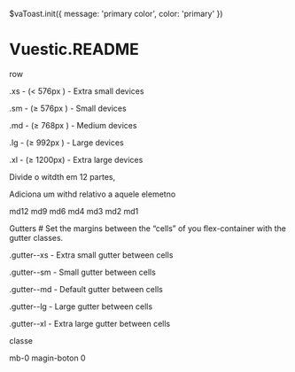 $vaToast.init({ message: 'primary color', color: 'primary' })

# Vuestic.README

row

.xs - (< 576px ) - Extra small devices

.sm - (≥ 576px ) - Small devices

.md - (≥ 768px ) - Medium devices

.lg - (≥ 992px ) - Large devices

.xl - (≥ 1200px) - Extra large devices

Divide o witdth em 12 partes, 

Adiciona um withd relativo a aquele elemetno

md12
md9
md6
md4
md3
md2
md1

Gutters #
Set the margins between the “cells” of you flex-container with the gutter classes.

.gutter--xs - Extra small gutter between cells

.gutter--sm - Small gutter between cells

.gutter--md - Default gutter between cells

.gutter--lg - Large gutter between cells

.gutter--xl - Extra large gutter between cells

classe 

mb-0 magin-boton 0